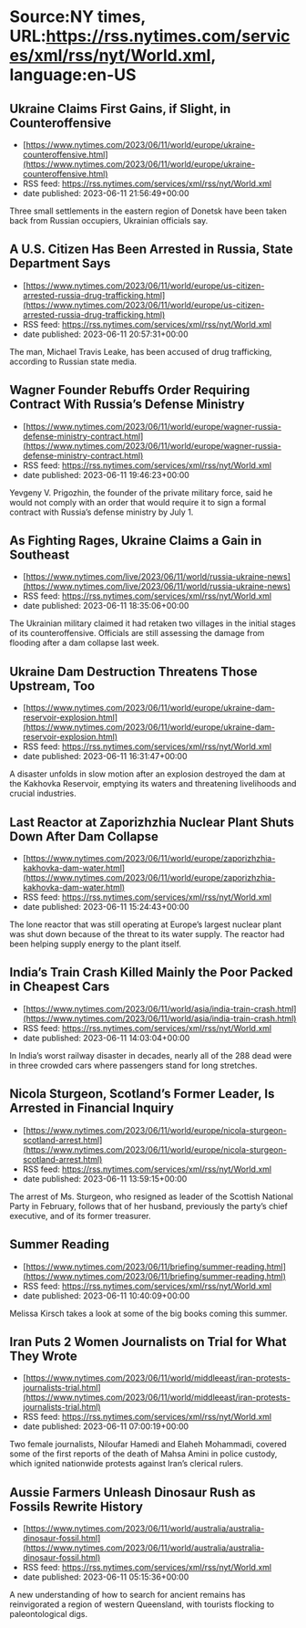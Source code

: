# Source:NY times, URL:https://rss.nytimes.com/services/xml/rss/nyt/World.xml, language:en-US

## Ukraine Claims First Gains, if Slight, in Counteroffensive
 - [https://www.nytimes.com/2023/06/11/world/europe/ukraine-counteroffensive.html](https://www.nytimes.com/2023/06/11/world/europe/ukraine-counteroffensive.html)
 - RSS feed: https://rss.nytimes.com/services/xml/rss/nyt/World.xml
 - date published: 2023-06-11 21:56:49+00:00

Three small settlements in the eastern region of Donetsk have been taken back from Russian occupiers, Ukrainian officials say.

## A U.S. Citizen Has Been Arrested in Russia, State Department Says
 - [https://www.nytimes.com/2023/06/11/world/europe/us-citizen-arrested-russia-drug-trafficking.html](https://www.nytimes.com/2023/06/11/world/europe/us-citizen-arrested-russia-drug-trafficking.html)
 - RSS feed: https://rss.nytimes.com/services/xml/rss/nyt/World.xml
 - date published: 2023-06-11 20:57:31+00:00

The man, Michael Travis Leake, has been accused of drug trafficking, according to Russian state media.

## Wagner Founder Rebuffs Order Requiring Contract With Russia’s Defense Ministry
 - [https://www.nytimes.com/2023/06/11/world/europe/wagner-russia-defense-ministry-contract.html](https://www.nytimes.com/2023/06/11/world/europe/wagner-russia-defense-ministry-contract.html)
 - RSS feed: https://rss.nytimes.com/services/xml/rss/nyt/World.xml
 - date published: 2023-06-11 19:46:23+00:00

Yevgeny V. Prigozhin, the founder of the private military force, said he would not comply with an order that would require it to sign a formal contract with Russia’s defense ministry by July 1.

## As Fighting Rages, Ukraine Claims a Gain in Southeast
 - [https://www.nytimes.com/live/2023/06/11/world/russia-ukraine-news](https://www.nytimes.com/live/2023/06/11/world/russia-ukraine-news)
 - RSS feed: https://rss.nytimes.com/services/xml/rss/nyt/World.xml
 - date published: 2023-06-11 18:35:06+00:00

The Ukrainian military claimed it had retaken two villages in the initial stages of its counteroffensive. Officials are still assessing the damage from flooding after a dam collapse last week.

## Ukraine Dam Destruction Threatens Those Upstream, Too
 - [https://www.nytimes.com/2023/06/11/world/europe/ukraine-dam-reservoir-explosion.html](https://www.nytimes.com/2023/06/11/world/europe/ukraine-dam-reservoir-explosion.html)
 - RSS feed: https://rss.nytimes.com/services/xml/rss/nyt/World.xml
 - date published: 2023-06-11 16:31:47+00:00

A disaster unfolds in slow motion after an explosion destroyed the dam at the Kakhovka Reservoir, emptying its waters and threatening livelihoods and crucial industries.

## Last Reactor at Zaporizhzhia Nuclear Plant Shuts Down After Dam Collapse
 - [https://www.nytimes.com/2023/06/11/world/europe/zaporizhzhia-kakhovka-dam-water.html](https://www.nytimes.com/2023/06/11/world/europe/zaporizhzhia-kakhovka-dam-water.html)
 - RSS feed: https://rss.nytimes.com/services/xml/rss/nyt/World.xml
 - date published: 2023-06-11 15:24:43+00:00

The lone reactor that was still operating at Europe’s largest nuclear plant was shut down because of the threat to its water supply. The reactor had been helping supply energy to the plant itself.

## India’s Train Crash Killed Mainly the Poor Packed in Cheapest Cars
 - [https://www.nytimes.com/2023/06/11/world/asia/india-train-crash.html](https://www.nytimes.com/2023/06/11/world/asia/india-train-crash.html)
 - RSS feed: https://rss.nytimes.com/services/xml/rss/nyt/World.xml
 - date published: 2023-06-11 14:03:04+00:00

In India’s worst railway disaster in decades, nearly all of the 288 dead were in three crowded cars where passengers stand for long stretches.

## Nicola Sturgeon, Scotland’s Former Leader, Is Arrested in Financial Inquiry
 - [https://www.nytimes.com/2023/06/11/world/europe/nicola-sturgeon-scotland-arrest.html](https://www.nytimes.com/2023/06/11/world/europe/nicola-sturgeon-scotland-arrest.html)
 - RSS feed: https://rss.nytimes.com/services/xml/rss/nyt/World.xml
 - date published: 2023-06-11 13:59:15+00:00

The arrest of Ms. Sturgeon, who resigned as leader of the Scottish National Party in February, follows that of her husband, previously the party’s chief executive, and of its former treasurer.

## Summer Reading
 - [https://www.nytimes.com/2023/06/11/briefing/summer-reading.html](https://www.nytimes.com/2023/06/11/briefing/summer-reading.html)
 - RSS feed: https://rss.nytimes.com/services/xml/rss/nyt/World.xml
 - date published: 2023-06-11 10:40:09+00:00

Melissa Kirsch takes a look at some of the big books coming this summer.

## Iran Puts 2 Women Journalists on Trial for What They Wrote
 - [https://www.nytimes.com/2023/06/11/world/middleeast/iran-protests-journalists-trial.html](https://www.nytimes.com/2023/06/11/world/middleeast/iran-protests-journalists-trial.html)
 - RSS feed: https://rss.nytimes.com/services/xml/rss/nyt/World.xml
 - date published: 2023-06-11 07:00:19+00:00

Two female journalists, Niloufar Hamedi and Elaheh Mohammadi, covered some of the first reports of the death of Mahsa Amini in police custody, which ignited nationwide protests against Iran’s clerical rulers.

## Aussie Farmers Unleash Dinosaur Rush as Fossils Rewrite History
 - [https://www.nytimes.com/2023/06/11/world/australia/australia-dinosaur-fossil.html](https://www.nytimes.com/2023/06/11/world/australia/australia-dinosaur-fossil.html)
 - RSS feed: https://rss.nytimes.com/services/xml/rss/nyt/World.xml
 - date published: 2023-06-11 05:15:36+00:00

A new understanding of how to search for ancient remains has reinvigorated a region of western Queensland, with tourists flocking to paleontological digs.

